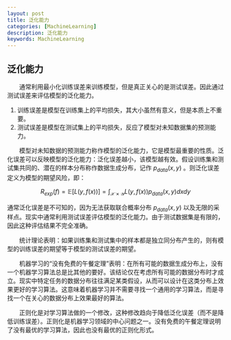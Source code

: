 ```yaml
---
layout: post
title: 泛化能力
categories: [MachineLearning]
description: 泛化能力
keywords: MachineLearning
---
```



泛化能力
---


&emsp;&emsp;通常利用最小化训练误差来训练模型，但是真正关心的是测试误差。因此通过测试误差来评估模型的泛化能力。
1. 训练误差是模型在训练集上的平均损失，其大小虽然有意义，但是本质上不重要。
2. 测试误差是模型在测试集上的平均损失，反应了模型对未知数据集的预测能力。

&emsp;&emsp;模型对未知数据的预测能力称作模型的泛化能力，它是模型最重要的性质。泛化误差可以反映模型的泛化能力：泛化误差越小，该模型越有效。假设训练集和测试集共同的、潜在的样本分布称作数据生成分布，记作 $p  _  {data}(x,y)$  。则泛化误差定义为模型的期望风险，即：

$$
R_{exp}(f)=\mathbb E[L(y, f(x))]=\int_{\mathcal{X \times Y}}L(y, f(x))p_{data}(x,y)dxdy
$$

通常泛化误差是不可知的，因为无法获取联合概率分布 $p  _  {data}(x,y)$  以及无限的采样点。现实中通常利用测试误差评估模型的泛化能力。由于测试数据集是有限的，因此这种评估结果不完全准确。

&emsp;&emsp;统计理论表明：如果训练集和测试集中的样本都是独立同分布产生的，则有模型的训练误差的期望等于模型的测试误差的期望。

&emsp;&emsp;机器学习的“没有免费的午餐定理”表明：在所有可能的数据生成分布上，没有一个机器学习算法总是比其他的要好。该结论仅在考虑所有可能的数据分布时才成立。现实中特定任务的数据分布往往满足某类假设，从而可以设计在这类分布上效果更好的学习算法。这意味着机器学习并不需要寻找一个通用的学习算法，而是寻找一个在关心的数据分布上效果最好的算法。

&emsp;&emsp;正则化是对学习算法做的一个修改，这种修改趋向于降低泛化误差（而不是降低训练误差）。正则化是机器学习领域的中心问题之一。没有免费的午餐定理说明了没有最优的学习算法，因此也没有最优的正则化形式。
